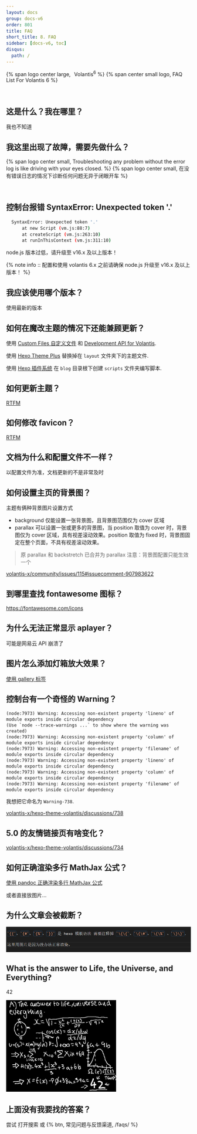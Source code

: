 ```yaml
---
layout: docs
group: docs-v6
order: 801
title: FAQ
short_title: 8. FAQ
sidebar: [docs-v6, toc]
disqus:
  path: /
---
```


<p>
{% span logo center large, <sup>&ensp;</sup>Volantis<sup>6</sup> %}
{% span center small logo, FAQ List For Volantis 6 %}
</p>
<br>

## 这是什么？我在哪里？

我也不知道

## 我这里出现了故障，需要先做什么？

<p>
{% span logo center small, Troubleshooting any problem without the error log
is like driving with your eyes closed. %}
{% span logo center small, 在没有错误日志的情况下诊断任何问题无异于闭眼开车 %}
</p>
<br>

## 控制台报错 SyntaxError: Unexpected token '.'

```bash
  SyntaxError: Unexpected token '.'
      at new Script (vm.js:88:7)
      at createScript (vm.js:263:10)
      at runInThisContext (vm.js:311:10)
```

node.js 版本过低，请升级至 v16.x 及以上版本！

{% note info :: 配置和使用 volantis 6.x 之前请确保 node.js 升级至 <emp>v16.x 及以上</emp>版本！ %}



## 我应该使用哪个版本？

使用最新的版本


## 如何在魔改主题的情况下还能兼顾更新？

使用 [Custom Files 自定义文件](/v5/development-api/#Custom-Files-自定义文件) 和 [Development API for Volantis](/v5/development-api/).

使用 [Hexo Theme Plus](https://github.com/jiangtj/hexo-extend-theme) 替换掉在 `layout` 文件夹下的主题文件.

使用 [Hexo 插件系统](https://hexo.io/zh-cn/docs/plugins.html) 在 `blog` 目录根下创建 `scripts` 文件夹编写脚本.

## 如何更新主题？

[RTFM](/how-to-update/)

## 如何修改 favicon？

[RTFM](/v5/site-settings/#网站图标)

## 文档为什么和配置文件不一样？

以配置文件为准，文档更新的不是非常及时

## 如何设置主页的背景图？

主题有俩种背景图片设置方式

- background 仅能设置一张背景图，且背景图范围仅为 cover 区域
- parallax 可以设置一张或更多的背景图，当 position 取值为 cover 时，背景图仅为 cover 区域，具有视差滚动效果。position 取值为 fixed 时，背景图固定在整个页面，不具有视差滚动效果。

> 原 parallax 和 backstretch 已合并为 parallax
> 注意：背景图配置只能生效一个

[volantis-x/community/issues/115#issuecomment-907983622](https://github.com/volantis-x/community/issues/115#issuecomment-907983622)


## 到哪里查找 fontawesome 图标？

 https://fontawesome.com/icons

## 为什么无法正常显示 aplayer？

可能是网易云 API 崩溃了

## 图片怎么添加灯箱放大效果？

[使用 gallery 标签](/v5/tag-plugins/#gallery)


## 控制台有一个奇怪的 Warning？

```
(node:7973) Warning: Accessing non-existent property 'lineno' of module exports inside circular dependency
(Use `node --trace-warnings ...` to show where the warning was created)
(node:7973) Warning: Accessing non-existent property 'column' of module exports inside circular dependency
(node:7973) Warning: Accessing non-existent property 'filename' of module exports inside circular dependency
(node:7973) Warning: Accessing non-existent property 'lineno' of module exports inside circular dependency
(node:7973) Warning: Accessing non-existent property 'column' of module exports inside circular dependency
(node:7973) Warning: Accessing non-existent property 'filename' of module exports inside circular dependency
```

我想把它命名为 `Warning-738`.

[volantis-x/hexo-theme-volantis/discussions/738](https://github.com/volantis-x/hexo-theme-volantis/discussions/738)


## 5.0 的友情链接页有啥变化？

[volantis-x/hexo-theme-volantis/discussions/734](https://github.com/volantis-x/hexo-theme-volantis/discussions/734)



## 如何正确渲染多行 MathJax 公式？

[使用 pandoc 正确渲染多行 MathJax 公式](https://shiraha.cn/2021/use-pandoc-to-render-multiline-formulas-correctly/)

或者直接放图片...

## 为什么文章会被截断？

![](./images/12.png)













## What is the answer to Life, the Universe, and Everything?

42

![42](./images/42.png)

## 上面没有我要找的答案？

尝试 打开搜索 或 {% btn, 常见问题与反馈渠道, /faqs/ %}